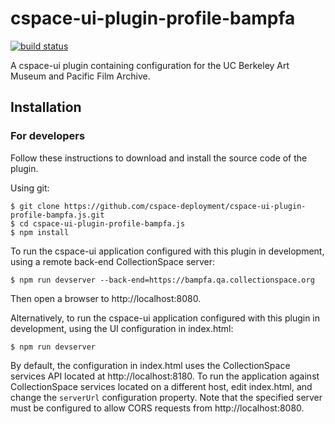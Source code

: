 # cspace-ui-plugin-profile-bampfa

[![build status](https://travis-ci.org/cspace-deployment/cspace-ui-plugin-profile-bampfa.js.svg?branch=master)](https://travis-ci.org/cspace-deployment/cspace-ui-plugin-profile-bampfa.js)

A cspace-ui plugin containing configuration for the UC Berkeley Art Museum and Pacific Film Archive.

## Installation

### For developers

Follow these instructions to download and install the source code of the plugin.

Using git:

```
$ git clone https://github.com/cspace-deployment/cspace-ui-plugin-profile-bampfa.js.git
$ cd cspace-ui-plugin-profile-bampfa.js
$ npm install
```

To run the cspace-ui application configured with this plugin in development, using a remote
back-end CollectionSpace server:

```
$ npm run devserver --back-end=https://bampfa.qa.collectionspace.org
```

Then open a browser to http://localhost:8080.

Alternatively, to run the cspace-ui application configured with this plugin in development, using
the UI configuration in index.html:

```
$ npm run devserver
```

By default, the configuration in index.html uses the CollectionSpace services API located at
http://localhost:8180. To run the application against CollectionSpace services located on a
different host, edit index.html, and change the `serverUrl` configuration property. Note that the
specified server must be configured to allow CORS requests from http://localhost:8080.
